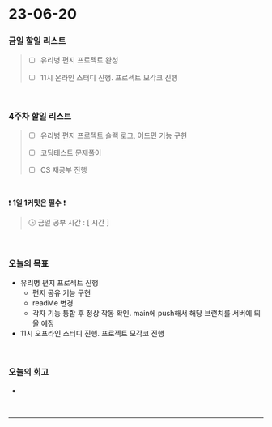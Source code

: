 # 23-06-20
### 금일 할일 리스트
> - [ ]  유리병 편지 프로젝트 완성
>
> - [ ]  11시 온라인 스터디 진행. 프로젝트 모각코 진행


<br/>

### 4주차 할일 리스트  
> - [ ]  유리병 편지 프로젝트 슬랙 로그, 어드민 기능 구현
>
> - [ ]  코딩테스트 문제풀이
>
> - [ ]  CS 재공부 진행

<br/>

❗ **1일 1커밋은 필수** ❗
> 🕒 금일 공부 시간 : [ 시간 ]
  
<br/>

### 오늘의 목표
- 유리병 편지 프로젝트 진행
    - 편지 공유 기능 구현
    - readMe 변경
    - 각자 기능 통합 후 정상 작동 확인. main에 push해서 해당 브런치를 서버에 띄울 예정
- 11시 오프라인 스터디 진행. 프로젝트 모각코 진행

<br>

### 오늘의 회고
- 

<br/>

------------  
